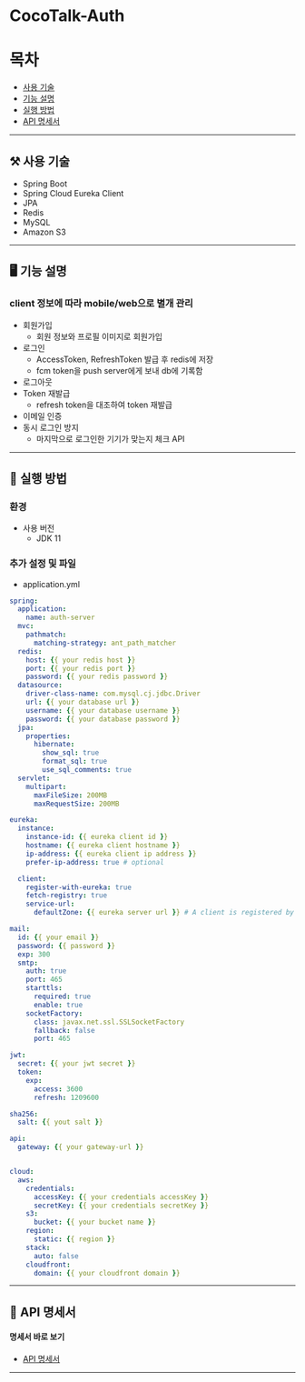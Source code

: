 # CocoTalk-Auth

# 목차

- [사용 기술](#-사용-기술)   
- [기능 설명](#-기능-설명)
- [실행 방법](#-실행-방법)
- [API 명세서](#-api-명세서) 


---

## ⚒ 사용 기술

- Spring Boot
- Spring Cloud Eureka Client
- JPA
- Redis
- MySQL
- Amazon S3

---

## 🖥 기능 설명

### client 정보에 따라 mobile/web으로 별개 관리
- 회원가입
  - 회원 정보와 프로필 이미지로 회원가입
- 로그인 
  - AccessToken, RefreshToken 발급 후 redis에 저장
  - fcm token을 push server에게 보내 db에 기록함
- 로그아웃
- Token 재발급
  - refresh token을 대조하여 token 재발급
- 이메일 인증
- 동시 로그인 방지 
  - 마지막으로 로그인한 기기가 맞는지 체크 API

---

## 🔧 실행 방법

### 환경

- 사용 버전	
  - JDK 11

### 추가 설정 및 파일
   
- application.yml

```yaml
spring:
  application:
    name: auth-server
  mvc:
    pathmatch:
      matching-strategy: ant_path_matcher
  redis:
    host: {{ your redis host }}
    port: {{ your redis port }}
    password: {{ your redis password }}
  datasource:
    driver-class-name: com.mysql.cj.jdbc.Driver
    url: {{ your database url }}
    username: {{ your database username }}
    password: {{ your database password }}
  jpa:
    properties:
      hibernate:
        show_sql: true
        format_sql: true
        use_sql_comments: true
  servlet:
    multipart:
      maxFileSize: 200MB
      maxRequestSize: 200MB

eureka:
  instance:
    instance-id: {{ eureka client id }}
    hostname: {{ eureka client hostname }}
    ip-address: {{ eureka client ip address }}
    prefer-ip-address: true # optional

  client:
    register-with-eureka: true
    fetch-registry: true
    service-url:
      defaultZone: {{ eureka server url }} # A client is registered by sending a POST request to it.

mail:
  id: {{ your email }}
  password: {{ password }}
  exp: 300
  smtp:
    auth: true
    port: 465
    starttls:
      required: true
      enable: true
    socketFactory:
      class: javax.net.ssl.SSLSocketFactory
      fallback: false
      port: 465

jwt:
  secret: {{ your jwt secret }}
  token:
    exp:
      access: 3600
      refresh: 1209600

sha256:
  salt: {{ yout salt }}

api:
  gateway: {{ your gateway-url }}


cloud:
  aws:
    credentials:
      accessKey: {{ your credentials accessKey }}
      secretKey: {{ your credentials secretKey }}
    s3:
      bucket: {{ your bucket name }}
    region:
      static: {{ region }}
    stack:
      auto: false
    cloudfront:
      domain: {{ your cloudfront domain }}
```

---

## 📜 API 명세서

#### 명세서 바로 보기

- [API 명세서](http://138.2.88.163:8000/webjars/swagger-ui/index.html?urls.primaryName=auth#/)

---
